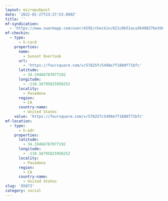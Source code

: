 ```yaml
---
layout: micropubpost
date: '2022-02-27T23:37:53.000Z'
title: ''
mf-syndication:
  - 'https://www.swarmapp.com/user/4195/checkin/621c0b51aca3b408276e3d66'
mf-checkin:
  - type:
      - h-card
    properties:
      name:
        - Sunset Overlook
      url:
        - 'https://foursquare.com/v/57825fc5498e7f1880f71bfc'
      latitude:
        - 34.19466787077192
      longitude:
        - -118.16795825958252
      locality:
        - Pasadena
      region:
        - CA
      country-name:
        - United States
    value: 'https://foursquare.com/v/57825fc5498e7f1880f71bfc'
mf-location:
  - type:
      - h-adr
    properties:
      latitude:
        - 34.19466787077192
      longitude:
        - -118.16795825958252
      locality:
        - Pasadena
      region:
        - CA
      country-name:
        - United States
slug: '85073'
category: social
---
```

